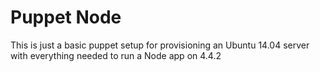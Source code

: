 # Puppet Node

This is just a basic puppet setup for provisioning an Ubuntu 14.04 server
with everything needed to run a Node app on 4.4.2
